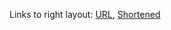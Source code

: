 Links to right layout: [URL], [Shortened]

[URL]: http://www.keyboard-layout-editor.com/##@_switchMount=cherry&switchBrand=kailh&pcb:false&plate:true%3B&@_y:0.42&x:3.5&c=%23f5bcbc%3B&=F9%3B&@_y:0.10000000000000009&x:3.55%3B&=(%0A9%3B&@_y:0.040000000000000036&x:3.23%3B&=I%3B&@_y:0.029999999999999805&x:3.5%3B&=K%3B&@_y:0.040000000000000036&x:3.85&sb=kailh%3B&=<%0A,%3B&@_y:0.07000000000000028&x:3.5&w:1.5%3B&=Alt%3B&@_r:1&y:-6.3500000000000005&x:4.53&c=%23cccccc%3B&=F10%3B&@_y:0.10000000000000031&x:4.59%3B&=)%0A0%3B&@_y:0.029999999999999805&x:4.3%3B&=O%3B&@_y:0.040000000000000036&x:4.59%3B&=L%3B&@_y:0.020000000000000462&x:4.95%3B&=>%0A.%3B&@_y:0.08000000000000007&x:5.17%3B&=Menu%3B&@_r:2&y:-6.37&x:5.57%3B&=F11%3B&@_y:0.10000000000000009&x:5.64%3B&=%2F_%0A-%3B&@_y:0.029999999999999805&x:5.38%3B&=P%3B&@_y:0.040000000000000036&x:5.69%3B&=%2F:%0A%2F%3B%3B&@_y:0.03000000000000025&x:6.05%3B&=%3F%0A%2F%2F%3B&@_y:0.05999999999999961&x:6.35&w:1.25%3B&=Ctrl%3B&@_r:3&y:-6.38&x:6.6%3B&=F12%3B&@_y:0.1100000000000001&x:6.69%3B&=+%0A%2F=%3B&@_y:0.029999999999999805&x:6.45%3B&=%7B%0A%5B&_x:0.009999999999999787%3B&=%7D%0A%5D%3B&@_y:0.040000000000000036&x:6.78%3B&="%0A'%3B&@_y:0.019999999999999574&x:7.15&w:1.75%3B&=Shift%3B&@_r:4&y:-5.33&x:8%3B&=PrtSc&=Insert&=Delete%3B&@_y:0.10000000000000009&x:7.75&w:2.25%3B&=Backspace&=Home%3B&@_y:0.029999999999999805&x:8.5&w:1.5%3B&=%7C%0A%5C&=PgUp%3B&@_y:0.03000000000000025&x:8&w:2%3B&=Enter&=PgDn%3B&@_y:0.03000000000000025&x:9%3B&=↑&=End%3B&@_y:0.02999999999999936&x:8%3B&=←&=↓&=→%3B&@_r:-3&y:-5.68&x:0.25%3B&=F6%3B&@_y:0.10999999999999988&x:0.37%3B&=%5E%0A6%3B&@_y:0.03000000000000025%3B&=T%3B&@_y:0.040000000000000036&x:0.2%3B&=G%3B&@_y:0.02999999999999936&x:0.51%3B&=B%3B&@_r:-2&y:-5.23&x:1.3%3B&=F7%3B&@_y:0.11000000000000032&x:1.43%3B&=%2F&%0A7%3B&@_y:0.040000000000000036&x:1.08%3B&=Y%3B&@_y:0.03000000000000025&x:1.3%3B&=H%3B&@_y:0.03000000000000025&x:1.62%3B&=N%3B&@_y:0.08999999999999986&x:0.46&a:7&w:2.75%3B&=%3B&@_r:-1&y:-6.34&x:2.35&a:4%3B&=F8%3B&@_y:0.09999999999999964&x:2.49%3B&=*%0A8%3B&@_y:0.040000000000000036&x:2.15%3B&=U%3B&@_y:0.029999999999999805&x:2.4%3B&=J%0A%0A%0A%0A%0A%0A%0A%0A%0A%0A%2F_%3B&@_y:0.02999999999999936&x:2.73%3B&=M
[Shortened]: https://tinyurl.com/3chhv2ky
